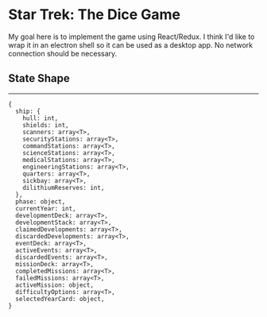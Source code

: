 # Star Trek: The Dice Game

My goal here is to implement the game using React/Redux. I think I'd like to wrap
it in an electron shell so it can be used as a desktop app. No network connection
should be necessary.

## State Shape
---

```
{
  ship: {
    hull: int,
    shields: int,
    scanners: array<T>,
    securityStations: array<T>,
    commandStations: array<T>,
    scienceStations: array<T>,
    medicalStations: array<T>,
    engineeringStations: array<T>,
    quarters: array<T>,
    sickbay: array<T>,
    dilithiumReserves: int,
  },
  phase: object,
  currentYear: int,
  developmentDeck: array<T>,
  developmentStack: array<T>,
  claimedDevelopments: array<T>,
  discardedDevelopments: array<T>,
  eventDeck: array<T>,
  activeEvents: array<T>,
  discardedEvents: array<T>,
  missionDeck: array<T>,
  completedMissions: array<T>,
  failedMissions: array<T>,
  activeMission: object,
  difficultyOptions: array<T>,
  selectedYearCard: object,
}
```